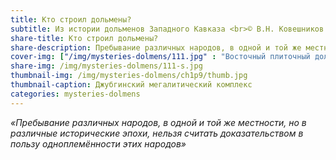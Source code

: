 ```yaml
---
title: Кто строил дольмены?
subtitle: Из истории дольменов Западного Кавказа <br>© В.Н. Ковешников
share-title: Кто строил дольмены?
share-description: Пребывание различных народов, в одной и той же местности, но в различные исторические эпохи, нельзя считать доказательством в пользу одноплемённости этих народов.
cover-img: ["/img/mysteries-dolmens/111.jpg" : "Восточный плиточный дольмен из группы, состоящей из двух мегалитов. Расположены в 3,5 км на северо-восток от посёлка Новый Абинского района у безымянной высоты 460,2 м"]
share-img: /img/mysteries-dolmens/111-s.jpg
thumbnail-img: /img/mysteries-dolmens/ch1p9/thumb.jpg
thumbnail-caption: Джубгинский мегалитический комплекс
categories: mysteries-dolmens
---
```

_«Пребывание различных народов, в одной и той же местности, но в различные исторические эпохи, нельзя считать доказательством в пользу одноплемённости этих народов»_
